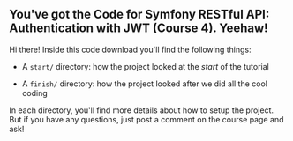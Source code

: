 ## You've got the Code for Symfony RESTful API: Authentication with JWT (Course 4). Yeehaw!

Hi there! Inside this code download you'll find the following things:

* A `start/` directory: how the project looked at the *start* of the tutorial

* A `finish/` directory: how the project looked after we did all the cool coding

In each directory, you'll find more details about how to setup the project.
But if you have any questions, just post a comment on the course page and
ask!
